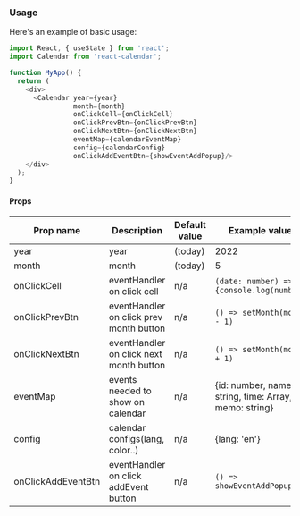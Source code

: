 ### Usage

Here's an example of basic usage:

```js
import React, { useState } from 'react';
import Calendar from 'react-calendar';

function MyApp() {
  return (
    <div>
      <Calendar year={year}
                month={month}
                onClickCell={onClickCell}
                onClickPrevBtn={onClickPrevBtn}
                onClickNextBtn={onClickNextBtn}
                eventMap={calendarEventMap}
                config={calendarConfig}
                onClickAddEventBtn={showEventAddPopup}/>
    </div>
  );
}
```
#### Props

| Prop name               | Description                                                                                                                                                                                                                                                                                                                                                                                                                | Default value                                         | Example values                                                                                                                                                                                                                                                                                       |
| ----------------------- | -------------------------------------------------------------------------------------------------------------------------------------------------------------------------------------------------------------------------------------------------------------------------------------------------------------------------------------------------------------------------------------------------------------------------- | ----------------------------------------------------- | ---------------------------------------------------------------------------------------------------------------------------------------------------------------------------------------------------------------------------------------------------------------------------------------------------- |
| year                    | year                                                                                                                                                                                                                                                                                                                                                                                                                       | (today)                                               | 2022                                                                                                                                                                                                                                                                               |
| month                   | month                                                                                                                                                                                                                                                                                                                                                                                                                         | (today)                                               | 5                                                                                                                                                                                                                                                                                                                                                                     |
| onClickCell             | eventHandler on click cell                                                                                                                                                                                                                                                                                                                                                                                                 | n/a | `(date: number) => {console.log(number)}`                                                                                                                                                                                                                                                                                         |
| onClickPrevBtn          | eventHandler on click prev month button                                                                                                                                                                                                                                                                                                                                                                                        | n/a                                                   | `() => setMonth(month - 1)`                                                                                                                                                                                                  |
| onClickNextBtn          | eventHandler on click next month button                                                                                                                                                                                                                                                                                                                                                                                         | n/a                                               | `() => setMonth(month + 1)`                                                                                                                                                                                                                                                                               |
| eventMap                | events needed to show on calendar                                                                                                                                                                                                                                         | n/a                                                   | {id: number, name: string, time: Array<string>, memo: string}                                                                                                                                                                                               |
| config                  | calendar configs(lang, color..)                                                                                                                                                                                                 | n/a                        | {lang: 'en'}                                                                                                                                                                                                                                                                                             |
| onClickAddEventBtn      | eventHandler on click addEvent button                                                                                                                                                                                                                                                                                                       | n/a                                   | `() => showEventAddPopup();`                                                                                                                                                                                                                                                            |
